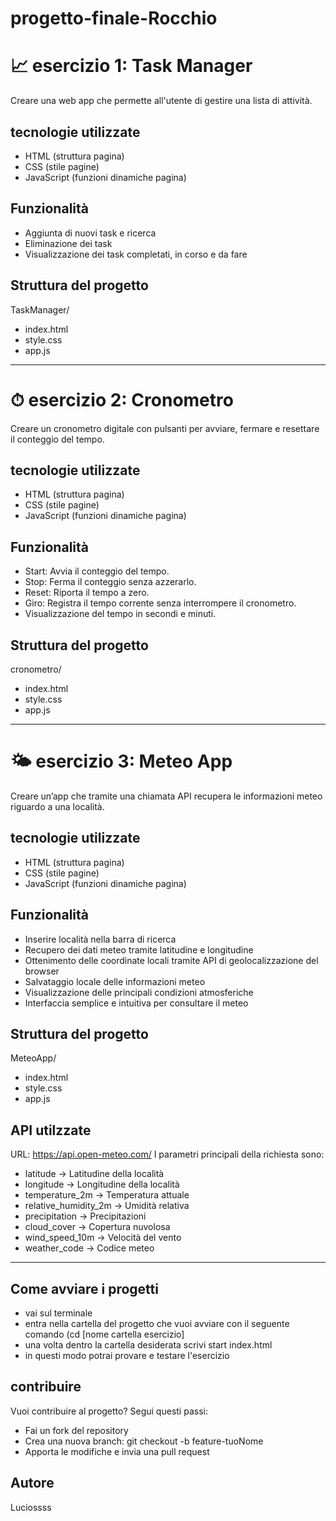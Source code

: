 # progetto-finale-Rocchio

# 📈 esercizio 1: Task Manager

Creare una web app che permette all'utente di gestire una lista di attività.

## tecnologie utilizzate

- HTML (struttura pagina)
- CSS (stile pagine)
- JavaScript (funzioni dinamiche pagina)

## Funzionalità

- Aggiunta di nuovi task e ricerca
- Eliminazione dei task
- Visualizzazione dei task completati, in corso e da fare


## Struttura del progetto

TaskManager/
- index.html
- style.css
- app.js

-------------------------------------------------------------------------------------------------

# ⏱ esercizio 2: Cronometro

Creare un cronometro digitale con pulsanti per avviare, fermare e resettare il conteggio del tempo.

## tecnologie utilizzate

- HTML (struttura pagina)
- CSS (stile pagine)
- JavaScript (funzioni dinamiche pagina)

## Funzionalità

- Start: Avvia il conteggio del tempo.
- Stop: Ferma il conteggio senza azzerarlo.
- Reset: Riporta il tempo a zero.
- Giro: Registra il tempo corrente senza interrompere il cronometro.
- Visualizzazione del tempo in secondi e minuti.


## Struttura del progetto

cronometro/
- index.html
- style.css 
- app.js

-------------------------------------------------------------------------------------------------

# 🌤 esercizio 3: Meteo App

Creare un’app che tramite una chiamata API recupera le informazioni meteo riguardo a una località.

## tecnologie utilizzate

- HTML (struttura pagina)
- CSS (stile pagine)
- JavaScript (funzioni dinamiche pagina)

## Funzionalità

- Inserire località  nella barra di ricerca
- Recupero dei dati meteo tramite latitudine e longitudine
- Ottenimento delle coordinate locali tramite API di geolocalizzazione del browser
- Salvataggio locale delle informazioni meteo
- Visualizzazione delle principali condizioni atmosferiche
- Interfaccia semplice e intuitiva per consultare il meteo

## Struttura del progetto

MeteoApp/
- index.html
- style.css
- app.js

## API utilzzate
URL: https://api.open-meteo.com/ 
I parametri principali della richiesta sono:

- latitude → Latitudine della località
- longitude → Longitudine della località
- temperature_2m → Temperatura attuale
- relative_humidity_2m → Umidità relativa
- precipitation → Precipitazioni
- cloud_cover → Copertura nuvolosa
- wind_speed_10m → Velocità del vento
- weather_code → Codice meteo

-------------------------------------------------------------------------------------------------

## Come avviare i progetti
- vai sul terminale
- entra nella cartella del progetto che vuoi avviare con il seguente comando (cd [nome cartella esercizio]
- una volta dentro la cartella desiderata scrivi start index.html
- in questi modo potrai provare e testare l'esercizio

## contribuire
Vuoi contribuire al progetto? Segui questi passi:

- Fai un fork del repository
- Crea una nuova branch: git checkout -b feature-tuoNome
- Apporta le modifiche e invia una pull request
  
## Autore
Luciossss
